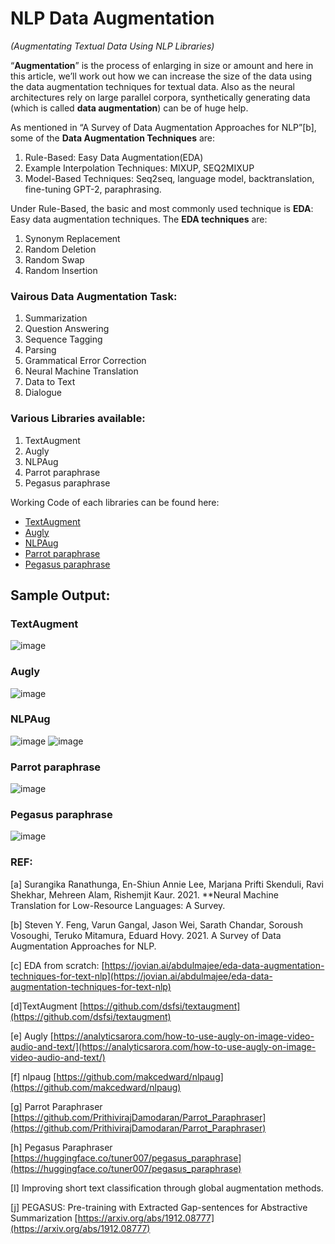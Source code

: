 # NLP Data Augmentation

*(Augmentating Textual Data Using NLP Libraries)*

“**Augmentation**” is the process of enlarging in size or amount and here in this article, we’ll work out how we can increase the size of the data using the data augmentation techniques for textual data. Also as the neural architectures rely on large parallel corpora, synthetically generating data (which is called **data augmentation**) can be of huge help.

As mentioned in “A Survey of Data Augmentation Approaches for NLP”[b], some of the **Data Augmentation Techniques** are:

1. Rule-Based: Easy Data Augmentation(EDA)
2. Example Interpolation Techniques: MIXUP, SEQ2MIXUP
3. Model-Based Techniques: Seq2seq, language model, backtranslation, fine-tuning GPT-2, paraphrasing.

Under Rule-Based, the basic and most commonly used technique is **EDA**: Easy data augmentation techniques. The **EDA techniques** are:

1. Synonym Replacement
2. Random Deletion
3. Random Swap
4. Random Insertion

### **Vairous Data Augmentation Task**:

1. Summarization
2. Question Answering
3. Sequence Tagging
4. Parsing
5. Grammatical Error Correction
6. Neural Machine Translation
7. Data to Text
8. Dialogue

### **Various Libraries available:**

1. TextAugment
2. Augly
3. NLPAug
4. Parrot paraphrase
5. Pegasus paraphrase

Working Code of each libraries can be found here:

* [TextAugment](https://github.com/pemagrg1/nlp-data-augmentation/blob/main/notebooks/TextAugment_notebook.ipynb)
* [Augly](https://github.com/pemagrg1/nlp-data-augmentation/blob/main/notebooks/Augly_notebook.ipynb)
* [NLPAug](https://github.com/pemagrg1/nlp-data-augmentation/blob/main/notebooks/NLPAug_notebook.ipynb)
* [Parrot paraphrase](https://github.com/pemagrg1/nlp-data-augmentation/blob/main/notebooks/Parrot_paraphrase_notebook.ipynb)
* [Pegasus paraphrase](https://github.com/pemagrg1/nlp-data-augmentation/blob/main/notebooks/Pegasus_paraphrase_notebook.ipynb)

## Sample Output:
### TextAugment
![image](https://user-images.githubusercontent.com/30492527/154437725-e220fa41-3bbf-4d74-b34a-127a32c5c446.png)


### Augly
![image](https://user-images.githubusercontent.com/30492527/154438419-0e5f2cf8-5f32-44e9-ab26-c1e105f94046.png)


### NLPAug
![image](https://user-images.githubusercontent.com/30492527/154438162-d563eaaa-9626-494b-9e6a-a9c863d5d8b5.png)
![image](https://user-images.githubusercontent.com/30492527/154438215-84771e31-65bb-44e9-ada4-b8b5266c0f51.png)


### Parrot paraphrase
![image](https://user-images.githubusercontent.com/30492527/154438574-085d450f-144d-4077-b7c7-85e1b29f9221.png)


### Pegasus paraphrase
![image](https://user-images.githubusercontent.com/30492527/154438878-d0701f27-9223-4a92-9c43-e4f1eb416e76.png)


### REF:

[a] Surangika Ranathunga, En-Shiun Annie Lee, Marjana Prifti Skenduli, Ravi Shekhar, Mehreen Alam, Rishemjit Kaur. 2021. **Neural Machine Translation for Low-Resource Languages: A Survey.

[b] Steven Y. Feng, Varun Gangal, Jason Wei, Sarath Chandar, Soroush Vosoughi, Teruko Mitamura, Eduard Hovy. 2021. A Survey of Data Augmentation Approaches for NLP.

[c] EDA from scratch: [https://jovian.ai/abdulmajee/eda-data-augmentation-techniques-for-text-nlp](https://jovian.ai/abdulmajee/eda-data-augmentation-techniques-for-text-nlp)

[d]TextAugment [https://github.com/dsfsi/textaugment](https://github.com/dsfsi/textaugment)

[e] Augly [https://analyticsarora.com/how-to-use-augly-on-image-video-audio-and-text/](https://analyticsarora.com/how-to-use-augly-on-image-video-audio-and-text/)

[f] nlpaug [https://github.com/makcedward/nlpaug](https://github.com/makcedward/nlpaug)

[g] Parrot Paraphraser [https://github.com/PrithivirajDamodaran/Parrot_Paraphraser](https://github.com/PrithivirajDamodaran/Parrot_Paraphraser)

[h] Pegasus Paraphraser [https://huggingface.co/tuner007/pegasus_paraphrase](https://huggingface.co/tuner007/pegasus_paraphrase)

[I] Improving short text classification through global augmentation methods.

[j] PEGASUS: Pre-training with Extracted Gap-sentences for Abstractive Summarization [https://arxiv.org/abs/1912.08777](https://arxiv.org/abs/1912.08777)
